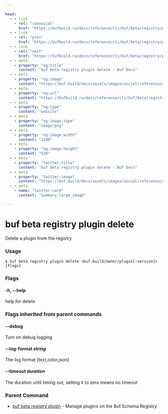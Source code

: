 ```yaml
---

head:
  - - link
    - rel: "canonical"
      href: "https://bufbuild.ru/docs/reference/cli/buf/beta/registry/plugin/delete/"
  - - link
    - rel: "prev"
      href: "https://bufbuild.ru/docs/reference/cli/buf/beta/registry/plugin/"
  - - link
    - rel: "next"
      href: "https://bufbuild.ru/docs/reference/cli/buf/beta/registry/plugin/push/"
  - - meta
    - property: "og:title"
      content: "buf beta registry plugin delete - Buf Docs"
  - - meta
    - property: "og:image"
      content: "https://buf.build/docs/assets/images/social/reference/cli/buf/beta/registry/plugin/delete.png"
  - - meta
    - property: "og:url"
      content: "https://bufbuild.ru/docs/reference/cli/buf/beta/registry/plugin/delete/"
  - - meta
    - property: "og:type"
      content: "website"
  - - meta
    - property: "og:image:type"
      content: "image/png"
  - - meta
    - property: "og:image:width"
      content: "1200"
  - - meta
    - property: "og:image:height"
      content: "630"
  - - meta
    - property: "twitter:title"
      content: "buf beta registry plugin delete - Buf Docs"
  - - meta
    - property: "twitter:image"
      content: "https://buf.build/docs/assets/images/social/reference/cli/buf/beta/registry/plugin/delete.png"
  - - meta
    - name: "twitter:card"
      content: "summary_large_image"

---
```


# buf beta registry plugin delete

Delete a plugin from the registry

### Usage

```console
$ buf beta registry plugin delete <buf.build/owner/plugin[:version]> [flags]
```

### Flags

#### \-h, --help

help for delete

### Flags inherited from parent commands

#### \--debug

Turn on debug logging

#### \--log-format _string_

The log format \[text,color,json\]

#### \--timeout _duration_

The duration until timing out, setting it to zero means no timeout

### Parent Command

- [buf beta registry plugin](../) - Manage plugins on the Buf Schema Registry
